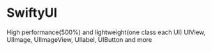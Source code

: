 # SwiftyUI
High performance(500%) and lightweight(one class each UI) UIView,  UIImage, UIImageView, UIlabel, UIButton and more
